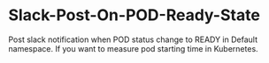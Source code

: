 # Slack-Post-On-POD-Ready-State

Post slack notification when POD status change to READY in Default namespace. If you want to measure pod starting time in Kubernetes.
